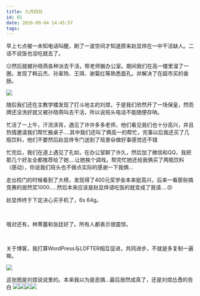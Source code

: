 ```yaml
---
title: 九月四日
id: 01
date: 2016-09-04 14:45:57
tags:
---
```


早上七点被一未知电话叫醒，刷了一波空间才知道原来赵显烨在一中干活缺人。二话不说饭也没吃就去了。

&#x1f611;然后就被孙晓燕各种派去干活，帮老师搬办公室。期间我们在高一楼里溜了一圈，发现了韩云杰、孙翠玲、王琪、谢菊红等熟悉面孔。并解决了在超市买的香肠。

![](http://img.cyrise.cn/wp-content/uploads/2016/09/20160904_083355.jpg)

随后我们还在主教学楼发现了打斗地主的刘煜，于是我们欣然开了一场保皇，然而牌还没洗好就又被孙晓燕叫去干活，所以说班头电话不能随便存呐。

忙活了一上午，汗流浃背，遇见了许许多多老师，他们看见我们也十分高兴，并且热情邀请我们帮忙搬桌子....其中我们还叫了俩高一的帮忙，完事以后我还买了几瓶饮料，他们不要然后赵显烨专门送到了班里&#x1f603;做好事感觉还不错

忙完后，我们在道上遇见了孔如，在办公室聊了许久，然后加了微信和QQ，我把那几个好友全都推荐给了她....让她挨个调戏。帮完忙她还给我俩买了两瓶饮料（感动），你说我们班头也不做点实际的感谢一下我俩...

走出校门的时候看到了大榜，发现得了400元奖学金本来挺高兴，后来一看那些搞竞赛的居然奖1000.....然后本来应该是赵显烨请吃饭的就变成了我请....&#x1f623;

赵显烨终于下定决心买手机了，6s 64g。

&nbsp;

哦对还有，林菁蕾和张廷好了。所有人都表示很震惊。

&nbsp;

关于博客，我打算WordPress与LOFTER相互促进，共同进步，不就是多复制一遍嘛。

![](http://img.cyrise.cn/wp-content/uploads/2016/09/1472955031332.jpeg)

这张图是刘煜说说里的。本来我以为是恶搞...最后居然成真了，还是刘煜怂恿的告白
![](http://img.cyrise.cn/wp-content/uploads/2016/09/20160904_113107.jpg)![](http://img.cyrise.cn/wp-content/uploads/2016/09/20160904_113059.jpg)![](http://img.cyrise.cn/wp-content/uploads/2016/09/20160904_113057.jpg)![](http://img.cyrise.cn/wp-content/uploads/2016/09/20160904_113103.jpg)